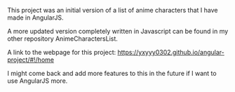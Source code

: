This project was an initial version of a list of anime characters that I have made in AngularJS. 

A more updated version completely written in Javascript can be found in my other repository AnimeCharactersList.

A link to the webpage for this project: https://yxyyy0302.github.io/angular-project/#!/home

I might come back and add more features to this in the future if I want to use AngularJS more.